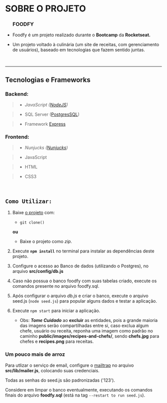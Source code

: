 # SOBRE O PROJETO

<body>
    <ul>
        <h3>FOODFY</h3>
        <li> 
        <p>Foodfy é um projeto realizado durante o <strong>Bootcamp</strong> da <strong>Rocketseat.</strong></p>
        </li>
        <li>
        <p>Um projeto voltado à culinária (um site de receitas, com gerenciamento de usuários), baseado em tecnologias que fazem sentido juntas.</p>
        </li>
    </ul>
</body>
<br>

------
## Tecnologias e Frameworks

### **Backend:** 
>* *JavaScript ([NodeJS])*

>* SQL Server ([PostgresSQL])

>* Framework [Express]

### **Frontend:** 
>* *Nunjucks ([Nunjucks])*

>* JavaScript

>* HTML

>* CSS3

<br>

## `Como Utilizar:`

1. Baixe [o projeto] com:
    * `git clone()`

    **ou**
    
    * Baixe o projeto como _zip_.

2. Execute **`npm install`** no terminal para instalar as dependências deste projeto.

3. Configure o acesso ao Banco de dados (utilizando o Postgres), no arquivo __src/config/db.js__

4. Caso não possua o banco foodfy com suas tabelas criado, execute os comandos presente no arquivo foodfy.sql.

5. Após configurar o arquivo _db.js_ e criar o banco, execute o arquivo seed.js (`node seed.js`) para popular alguns dados e testar a aplicação.

6. Execute `npm start` para iniciar a aplicação.
    * Obs: ***Tome Cuidado*** ao __excluir__ as entidades, pois a grande maioria das imagens serão compartilhadas entre si, caso exclua algum chefe, usuário ou receita, reponha uma imagem como padrão no caminho 
    **public/images/recipes-and-chefs/**, sendo __chefs.jpg__ para chefes e __recipes.png__ para receitas.

### Um pouco mais de arroz

Para utlizar o serviço de email, configure o [mailtrap] no arquivo **src/lib/mailer.js**, colocando suas credenciais.

Todas as senhas do seed.js são padronizadas ('123').

Considere em limpar o banco eventualmente, executando os comandos finais do arquivo **foodfy.sql** (está na tag `--restart to run seed.js`).

<!-- links -->

[Express]:https://expressjs.com/
[NodeJS]:https://nodejs.org/en/
[PostgresSQL]:https://www.postgresql.org/
[Nunjucks]:https://mozilla.github.io/nunjucks/
[o projeto]:#
[mailtrap]:https://mailtrap.io/